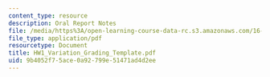 ```yaml
---
content_type: resource
description: Oral Report Notes
file: /media/https%3A/open-learning-course-data-rc.s3.amazonaws.com/16-881-robust-system-design-summer-1998/9b4052f75ace0a92799e51471ad4d2ee_HW1_Variation_Grading_Template.pdf
file_type: application/pdf
resourcetype: Document
title: HW1_Variation_Grading_Template.pdf
uid: 9b4052f7-5ace-0a92-799e-51471ad4d2ee
---
```

